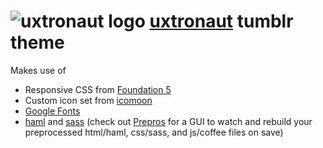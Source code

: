# ![uxtronaut logo](https://s3-us-west-2.amazonaws.com/uxtronaut/images/uxtronaut-small.png) [uxtronaut](http://uxtronaut.com) tumblr theme

Makes use of
* Responsive CSS from [Foundation 5](http://foundation.zurb.com/)
* Custom icon set from [icomoon](http://icomoon.io/)
* [Google Fonts](http://www.google.com/fonts)
* [haml](http://haml.info/) and [sass](http://sass-lang.com/) (check out [Prepros](http://alphapixels.com/prepros/) for a GUI to watch and rebuild your preprocessed html/haml, css/sass, and js/coffee files on save)